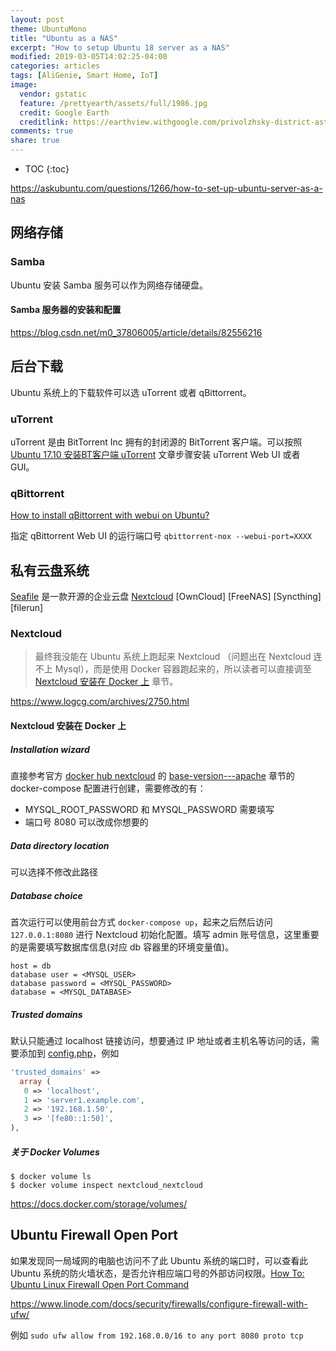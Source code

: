 ```yaml
---
layout: post
theme: UbuntuMono
title: "Ubuntu as a NAS"
excerpt: "How to setup Ubuntu 18 server as a NAS"
modified: 2019-03-05T14:02:25-04:00
categories: articles
tags: [AliGenie, Smart Home, IoT]
image:
  vendor: gstatic
  feature: /prettyearth/assets/full/1986.jpg
  credit: Google Earth
  creditlink: https://earthview.withgoogle.com/privolzhsky-district-astrakhan-oblast-russia-1986
comments: true
share: true
---
```


* TOC
{:toc}

https://askubuntu.com/questions/1266/how-to-set-up-ubuntu-server-as-a-nas

## 网络存储

### Samba

Ubuntu 安装 Samba 服务可以作为网络存储硬盘。

#### Samba 服务器的安装和配置

https://blog.csdn.net/m0_37806005/article/details/82556216

## 后台下载

Ubuntu 系统上的下载软件可以选 uTorrent 或者 qBittorrent。

### uTorrent

uTorrent 是由 BitTorrent Inc 拥有的封闭源的 BitTorrent 客户端。可以按照 [Ubuntu 17.10 安装BT客户端 uTorrent](https://www.linuxidc.com/Linux/2018-02/151063.htm) 文章步骤安装 uTorrent Web UI 或者 GUI。


### qBittorrent

[How to install qBittorrent with webui on Ubuntu?](https://www.smarthomebeginner.com/install-qbittorrent-webui-ubuntu/)

指定 qBittorrent Web UI 的运行端口号 `qbittorrent-nox --webui-port=XXXX`

## 私有云盘系统

[Seafile](https://www.seafile.com/home/) 是一款开源的企业云盘
[Nextcloud](https://nextcloud.com)
[OwnCloud]
[FreeNAS]
[Syncthing]
[filerun]

### Nextcloud

> 最终我没能在 Ubuntu 系统上跑起来 Nextcloud （问题出在 Nextcloud 连不上 Mysql），而是使用 Docker 容器跑起来的，所以读者可以直接调至 [Nextcloud 安装在 Docker 上](#) 章节。

https://www.logcg.com/archives/2750.html

#### Nextcloud 安装在 Docker 上

##### Installation wizard
直接参考官方 [docker hub nextcloud](https://hub.docker.com/_/nextcloud/) 的 [base-version---apache](https://hub.docker.com/_/nextcloud/#base-version---apache) 章节的 docker-compose 配置进行创建，需要修改的有：
* MYSQL_ROOT_PASSWORD 和 MYSQL_PASSWORD 需要填写
* 端口号 8080 可以改成你想要的

##### Data directory location
可以选择不修改此路径

##### Database choice
首次运行可以使用前台方式 `docker-compose up`，起来之后然后访问 `127.0.0.1:8080` 进行 Nextcloud 初始化配置。填写 admin 账号信息，这里重要的是需要填写数据库信息(对应 db 容器里的环境变量值)。
```
host = db
database user = <MYSQL_USER>
database password = <MYSQL_PASSWORD>
database = <MYSQL_DATABASE>
```

##### Trusted domains
默认只能通过 localhost 链接访问，想要通过 IP 地址或者主机名等访问的话，需要添加到 [config.php](/var/lib/docker/volumes/nextcloud_nextcloud/_data/config/config.php)，例如

```php
'trusted_domains' =>
  array (
   0 => 'localhost',
   1 => 'server1.example.com',
   2 => '192.168.1.50',
   3 => '[fe80::1:50]',
),
```

##### 关于 Docker Volumes

```
$ docker volume ls
$ docker volume inspect nextcloud_nextcloud
```

https://docs.docker.com/storage/volumes/

## Ubuntu Firewall Open Port
如果发现同一局域网的电脑也访问不了此 Ubuntu 系统的端口时，可以查看此 Ubuntu 系统的防火墙状态，是否允许相应端口号的外部访问权限。[How To: Ubuntu Linux Firewall Open Port Command](https://www.cyberciti.biz/faq/how-to-open-firewall-port-on-ubuntu-linux-12-04-14-04-lts/)

https://www.linode.com/docs/security/firewalls/configure-firewall-with-ufw/

例如 `sudo ufw allow from 192.168.0.0/16 to any port 8080 proto tcp`